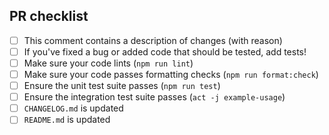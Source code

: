 <!--
# nf-core/setup-nextflow pull request

Many thanks for contributing to nf-core/setup-nextflow!

Please fill in the appropriate checklist below (delete whatever is not relevant).
These are the most common things requested on pull requests (PRs).

Remember that PRs should be made against the dev branch, unless you're preparing a pipeline release.

Learn more about contributing: [CONTRIBUTING.md](https://github.com/nf-core/setup-nextflow/tree/master/.github/CONTRIBUTING.md)
-->

## PR checklist

- [ ] This comment contains a description of changes (with reason)
- [ ] If you've fixed a bug or added code that should be tested, add tests!
- [ ] Make sure your code lints (`npm run lint`)
- [ ] Make sure your code passes formatting checks (`npm run format:check`)
- [ ] Ensure the unit test suite passes (`npm run test`)
- [ ] Ensure the integration test suite passes (`act -j example-usage`)
- [ ] `CHANGELOG.md` is updated
- [ ] `README.md` is updated
